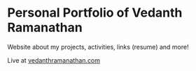 # Personal Portfolio of Vedanth Ramanathan
Website about my projects, activities, links (resume) and more!

Live at [vedanthramanathan.com](vedanthramanathan.com)
